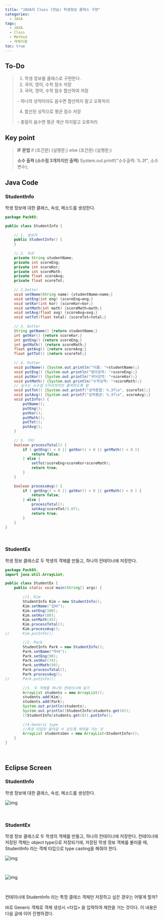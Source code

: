 ```yaml
---
title: "JAVA의 Class (연습) 학생정보 클래스 구현"
categories: 
  - JAVA
tags:
  - JAVA
  - Class
  - Method
  - 객체지향
toc: true
---
```


## **To-Do**

> 1. 학생 정보를 클래스로 구현한다. 
> 2. 국어, 영어, 수학 점수 저장
> 3. 국어, 영어, 수학 점수 합산하여 저장
>
> \- 하나의 성적이라도 음수면 합산하지 말고 오류처리
>
> 4. 합산된 성적으로 평균 점수 저장
>
> \- 총점이 음수면 평균 계산 하지말고 오류처리



## **Key point**

> **IF 문법**
> if (조건문) {실행문;} else (조건문) {실행문;}
>
> **소수 출력 (소수점 3개까지만 출력)**
> System.out.printf("소수출력: %.3f", 소수변수); 



## **Java Code**

### **StudentInfo**

학생 정보에 대한 클래스, 속성, 메소드를 생성한다. 

```java
package Pack03;

public class StudentInfo {
	
	// 1. 생성자
	public StudentInfo() {
	}
	
	// 2. 속성
	private String studentName;
	private int scoreEng;
	private int scoreKor;
	private int scoreMath;
	private float scoreAvg;
	private float scoreTot;		
	
	// 2.Setter
	void setName(String name) {studentName=name;}
	void setEng(int eng) {scoreEng=eng;}
	void setKor(int kor) {scoreKor=kor;}
	void setMath(int math) {scoreMath=math;}
	void setAvg(float avg) {scoreAvg=avg;}
	void setTot(float total) {scoreTot=total;}
	
	// 3. Getter
	String getName() {return studentName;}
	int getKor() {return scoreKor;}
	int getEng() {return scoreEng;}
	int getMath() {return scoreMath;}
	float getAvg() {return scoreAvg;}
	float getTot() {return scoreTot;}
	
	// 4. Putter
	void putName() {System.out.println("이름: "+studentName);}
	void putEng() {System.out.println("영어성적: "+scoreEng);}
	void putKor() {System.out.println("국어성적: "+scoreKor);}
	void putMath() {System.out.println("수학성적: "+scoreMath);}
	// 실수는 소수점 3자리까지만 출력하도록 함
	void putTot() {System.out.printf("성적총합: %.3f\n", scoreTot);}
	void putAvg() {System.out.printf("성적평균: %.3f\n", scoreAvg);}
	void putInfo() {
		putName();
		putEng();
		putKor();
		putMath();
		putTot();
		putAvg();
	}
	
	// 5. 기타
	boolean processTotal() {
		if ( getEng() < 0 || getKor() < 0 || getMath() < 0 ){
			return false;
		} else {
			setTot(scoreEng+scoreKor+scoreMath);
			return true;
		}
	}
	
	boolean processAvg() {
		if ( getEng() < 0 || getKor() < 0 || getMath() < 0 ) {
			return false;
		} else {
			processTotal();
			setAvg(scoreTot/3.0f);
			return true;
		}
	}		
}
```

<br>

### StudentEx

학생 정보 클래스로 두 학생의 객체를 만들고, 하나의 컨테이너에 저장한다. 

```java
package Pack03;
import java.util.ArrayList;

public class StudentEx {	
	public static void main(String[] args) {
		
		//1. Kim 
		StudentInfo Kim = new StudentInfo();
		Kim.setName("김씨");
		Kim.setEng(100);
		Kim.setKor(80);
		Kim.setMath(45);
		Kim.processTotal();
		Kim.processAvg();
//		Kim.putInfo();

		//2. Park 
		StudentInfo Park = new StudentInfo();
		Park.setName("박씨");
		Park.setEng(90);
		Park.setKor(74);
		Park.setMath(99);
		Park.processTotal();
		Park.processAvg();
//		Park.putInfo();
		
		//3. 두 객체를 하나의 컨테이너에 넣기
		ArrayList students = new ArrayList();
		students.add(Kim);
		students.add(Park);
		System.out.println(students);		
		System.out.println((StudentInfo)students.get(0));
		((StudentInfo)students.get(0)).putInfo();
		
		//4.Generic type
		//특정 타입만 들어갈 수 있도록 제약을 거는 것
		ArrayList studentsGen = new ArrayList<StudentInfo>();
	}	
}
```

<br>

## **Eclipse Screen**

### StudentInfo

학생 정보에 대한 클래스, 속성, 메소드를 생성한다. 

![img](https://blog.kakaocdn.net/dn/bhps9M/btrULO47JhT/8UQhqqVh6alsUbuQbQIslK/img.png)

<br>

### StudentEx

학생 정보 클래스로 두 학생의 객체를 만들고, 하나의 컨테이너에 저장한다. 컨테이너에 저장된 객체는 object type으로 저장되기에, 저장된 학생 정보 객체를 불러올 때, StudentInfo 라는 객체 타입으로 type casting을 해줘야 한다. 



![img](https://blog.kakaocdn.net/dn/ccM3hU/btrUGGUMxxV/uVpP6qc1W9BLpTFQRdqrrk/img.png)

<br>

![img](https://blog.kakaocdn.net/dn/dE6d6b/btrUIgBj0oj/8be4X5SUmK7TVoZvC7ysTk/img.png)

<br>

컨테이너에 StudentInfo 라는 특정 클래스 객체만 저장하고 싶은 경우는 어떻게 할까?

바로 Generic 객체로 객체 생성시 <타입> 을 입력하여 제한을 거는 것이다. 이 내용은 다음 글에 이어 진행하겠다. 

